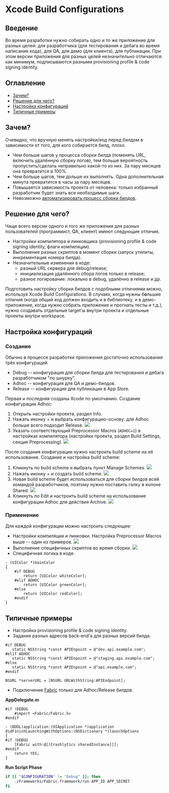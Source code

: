 # Xcode Build Configurations

## Введение

Во время разработки нужно собирать одно и то же приложение для разных целей: для разработчика (для тестирования и дебага во время написания кода), для QA, для демо (для клиента), для публикации. При этом версии приложения для разных целей незначительно отличаются: как минимум, подписываются разными provisioning profile & code signing identity.

## Оглавление

* [Зачем?](#Зачем)
* [Решение для чего?](#Решение-для-чего)
* [Настройка конфигураций](#Настройка-конфигураций)
* [Типичные примеры](#Типичные-примеры)

## Зачем?

Очевидно, что вручную менять настройки/код перед билдом в зависимости от того, для кого собирается билд, плохо.

* Чем больше шагов у процесса сборки билда (поменять URL, включить удалённую сборку логов), тем больше вероятность пропустить/сделать неправильно какой-то из них. За пару месяцев она превратится в 100%.
* Чем больше шагов, тем дольше их выполнять. Одна дополнительная минута превратится в часы за пару месяцев.
* Повышается зависимость проекта от человека: только избранный разработчик будет знать все необходимые шаги.
* Невозможно [автоматизировать процесс сборки билдов](https://ru.wikipedia.org/wiki/Непрерывная_интеграция).

## Решение для чего?

Чаще всего версии одного и того же приложения для разных пользователей (программист, QA, клиент) имеют следующие отличия.

* Настройки компилятора и линковщика (provisioning profile & code signing identity, флаги компиляции).
* Выполнение разных скриптов в момент сборки (запуск утилиты, инкрементация номера билда).
* Незначительные изменения в коде:
    * разный URL сервера для debug/release;
    * инициализация удалённого сбора логов только в release;
    * разное логирование: локально в debug, удалённо в release и др.

Подготовить настройку сборки билдов с подобными отличиями можно, используя Xcode Build Configurations. В случаях, когда нужны б**о**льшие отличия (когда общий код должен входить и в библиотеку, и в демо-приложение, когда нужно собрать приложение и прогнать тесты и т.д.), нужно создавать отдельные target'ы внутри проекта и отдельные проекты внутри workspace.

## Настройка конфигураций

### Создание

Обычно в процессе разработки приложения достаточно использования трёх конфигураций.

* Debug -- конфигурация для сборки билда для тестирования и дебага разработчиком "по шнурку".
* Adhoc -- конфигурация для QA и демо-билдов.
* Release -- конфигурация для публикации в App Store.

Первая и последняя созданы Xcode по умолчанию. Создание конфигурации Adhoc:

1. Открыть настройки проекта, раздел Info.
2. Нажать иконку + и выбрать конфигурацию-основу: для Adhoc больше всего подходит Release. <img src="/sample/step1.png">
3. Указать соответствующий Preprocessor Macros (`ADHOC=1`) в настройках компилятора (настройки проекта, раздел Build Settings, секция Preprocessing). <img src="/sample/step2.png">

После создания конфигурации нужно настроить build scheme на её использование. Создание и настройка build scheme:

1. Кликнуть по build scheme и выбрать пункт Manage Schemes. <img src="/sample/step3.png">
2. Нажать иконку + и создать build scheme. <img src="/sample/step4.png">
3. Новая build scheme будет использоваться для сборки билдов всей командой разработчиков, поэтому нужно поставить галку в колоне Shared. <img src="/sample/step5.png">
4. Кликнуть по Edit и настроить build scheme на использование конфигурации Adhoc для действия Archive. <img src="/sample/step6.png">

### Применение

Для каждой конфигурации можно настроить следующее:

* Настройки компиляции и линковки. Настройка Preprocessor Macros выше -- один из примеров. <img src="/sample/using1.png">
* Выполнение специфичных скриптов во время сборки. <img src="/sample/using2.png">
* Специфичная логика в коде.

```objc
- (UIColor *)mainColor
{
    #if DEBUG
        return [UIColor whiteColor];
    #elif ADHOC
        return [UIColor greenColor];
    #else
        return [UIColor redColor];
    #endif
}
```

## Типичные примеры

* Настройка provisioning profile & code signing identity.
* Задание разных адресов back-end'а для разных версий билда.

```objc
#if DEBUG
   static NSString *const APIEnpoint = @"dev.api.example.com";
#elif ADHOC
   static NSString *const APIEnpoint = @"staging.api.example.com";
#else
   static NSString *const APIEnpoint = @"api.example.com";
#endif

NSURL *serverURL = [NSURL URLWithString:APIEndpoint];
```

* Подключение [Fabric](fabric.io) только для Adhoc/Release билдов.

**AppDelegate.m**

```objc
#if !DEBUG
    #import <Fabric/Fabric.h>
#endif
```

```objc
- (BOOL)application:(UIApplication *)application didFinishLaunchingWithOptions:(NSDictionary *)launchOptions
{
#if !DEBUG
    [Fabric with:@[[Crashlytics sharedInstance]]];
#endif
    return YES;
}
```

**Run Script Phase**

```bash
if [[ "$CONFIGURATION" != "Debug" ]]; then
    ./Frameworks/Fabric.framework/run APP_ID APP_SECRET
fi
```